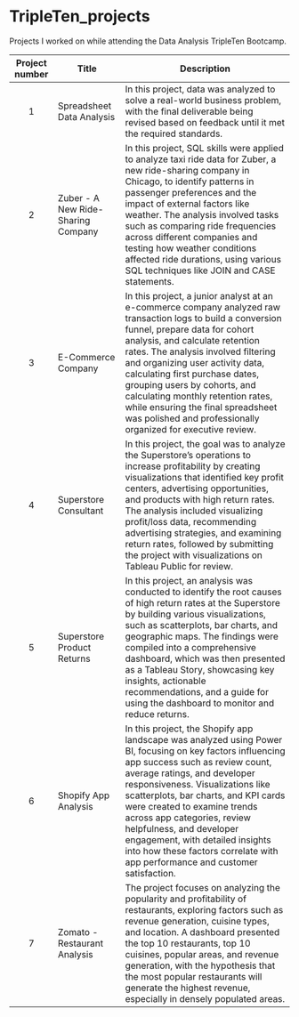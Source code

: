 # TripleTen_projects
Projects I worked on while attending the Data Analysis TripleTen Bootcamp.


| Project number | Title | Description |
| :-----------: | ----------- |----------- |
| 1 | Spreadsheet Data Analysis| In this project, data was analyzed to solve a real-world business problem, with the final deliverable being revised based on feedback until it met the required standards. |
| 2 | Zuber - A New Ride-Sharing Company| In this project, SQL skills were applied to analyze taxi ride data for Zuber, a new ride-sharing company in Chicago, to identify patterns in passenger preferences and the impact of external factors like weather. The analysis involved tasks such as comparing ride frequencies across different companies and testing how weather conditions affected ride durations, using various SQL techniques like JOIN and CASE statements. |
| 3 | E-Commerce Company| In this project, a junior analyst at an e-commerce company analyzed raw transaction logs to build a conversion funnel, prepare data for cohort analysis, and calculate retention rates. The analysis involved filtering and organizing user activity data, calculating first purchase dates, grouping users by cohorts, and calculating monthly retention rates, while ensuring the final spreadsheet was polished and professionally organized for executive review. |
| 4 | Superstore Consultant| In this project, the goal was to analyze the Superstore’s operations to increase profitability by creating visualizations that identified key profit centers, advertising opportunities, and products with high return rates. The analysis included visualizing profit/loss data, recommending advertising strategies, and examining return rates, followed by submitting the project with visualizations on Tableau Public for review. |
| 5 | Superstore Product Returns | In this project, an analysis was conducted to identify the root causes of high return rates at the Superstore by building various visualizations, such as scatterplots, bar charts, and geographic maps. The findings were compiled into a comprehensive dashboard, which was then presented as a Tableau Story, showcasing key insights, actionable recommendations, and a guide for using the dashboard to monitor and reduce returns. |
| 6 | Shopify App Analysis| In this project, the Shopify app landscape was analyzed using Power BI, focusing on key factors influencing app success such as review count, average ratings, and developer responsiveness. Visualizations like scatterplots, bar charts, and KPI cards were created to examine trends across app categories, review helpfulness, and developer engagement, with detailed insights into how these factors correlate with app performance and customer satisfaction. |
| 7 | Zomato - Restaurant Analysis| The project focuses on analyzing the popularity and profitability of restaurants, exploring factors such as revenue generation, cuisine types, and location. A dashboard presented the top 10 restaurants, top 10 cuisines, popular areas, and revenue generation, with the hypothesis that the most popular restaurants will generate the highest revenue, especially in densely populated areas.|
